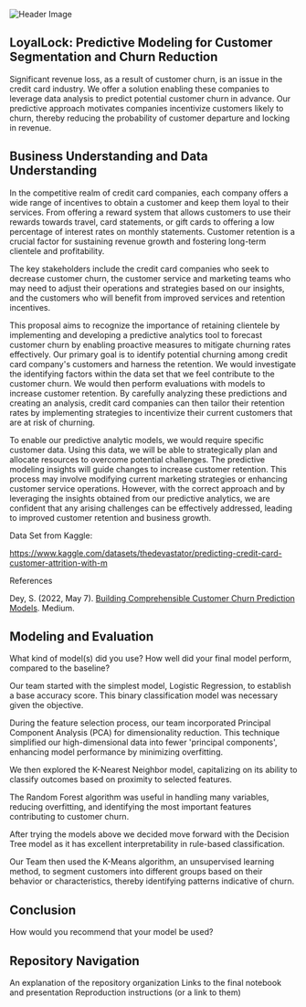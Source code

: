 ![Header Image](https://github.com/andmercado/Capstone-Project-Group-6/assets/159932014/7409f5bc-d706-4524-a64a-4eab1d0351f0)

## LoyalLock: Predictive Modeling for Customer Segmentation and Churn Reduction

Significant revenue loss, as a result of customer churn, is an issue in the credit card industry. We offer a solution enabling these companies to leverage data analysis to predict potential customer churn in advance. Our predictive approach motivates companies incentivize customers likely to churn, thereby reducing the probability of customer departure and locking in revenue. 

## Business Understanding and Data Understanding

In the competitive realm of credit card companies, each company offers a wide range of incentives to obtain a customer and keep them loyal to their services. From offering a reward system that allows customers to use their rewards towards travel, card statements, or gift cards to offering a low percentage of interest rates on monthly statements. Customer retention is a crucial factor for sustaining revenue growth and fostering long-term clientele and profitability.

The key stakeholders include the credit card companies who seek to decrease customer churn, the customer service and marketing teams who may need to adjust their operations and strategies based on our insights, and the customers who will benefit from improved services and retention incentives.

This proposal aims to recognize the importance of retaining clientele by implementing and developing a predictive analytics tool to forecast customer churn by enabling proactive measures to mitigate churning rates effectively. Our primary goal is to identify potential churning among credit card company's customers and harness the retention. We would investigate the identifying factors within the data set that we feel contribute to the customer churn. We would then perform evaluations with models to increase customer retention. By carefully analyzing these predictions and creating an analysis, credit card companies can then tailor their retention rates by implementing strategies to incentivize their current customers that are at risk of churning.

To enable our predictive analytic models, we would require specific customer data. Using this data, we will be able to strategically plan and allocate resources to overcome potential challenges. The predictive modeling insights will guide changes to increase customer retention. This process may involve modifying current marketing strategies or enhancing customer service operations. However, with the correct approach and by leveraging the insights obtained from our predictive analytics, we are confident that any arising challenges can be effectively addressed, leading to improved customer retention and business growth.


Data Set from Kaggle: 

https://www.kaggle.com/datasets/thedevastator/predicting-credit-card-customer-attrition-with-m

References

Dey, S. (2022, May 7). [Building Comprehensible Customer Churn Prediction Models](https://medium.com/swlh/building-comprehensible-customer-churn-prediction-models-ca61ecce529d). Medium.


## Modeling and Evaluation
What kind of model(s) did you use?
How well did your final model perform, compared to the baseline?

Our team started with the simplest model, Logistic Regression, to establish a base accuracy score. This binary classification model was necessary given the objective. 

During the feature selection process, our team incorporated Principal Component Analysis (PCA) for dimensionality reduction. This technique simplified our high-dimensional data into fewer 'principal components', enhancing model performance by minimizing overfitting.  

We then explored the K-Nearest Neighbor model, capitalizing on its ability to classify outcomes based on proximity to selected features.  

The Random Forest algorithm was useful in handling many variables, reducing overfitting, and identifying the most important features contributing to customer churn.

After trying the models above we decided move forward with the Decision Tree model as it has excellent interpretability in rule-based classification.  

Our Team then used the K-Means algorithm, an unsupervised learning method, to segment customers into different groups based on their behavior or characteristics, thereby identifying patterns indicative of churn.


## Conclusion
How would you recommend that your model be used?

## Repository Navigation
An explanation of the repository organization
Links to the final notebook and presentation
Reproduction instructions (or a link to them)
